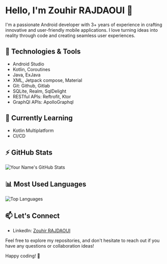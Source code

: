 # Hello, I'm Zouhir RAJDAOUI 👋

I'm a passionate Android developer with 3+ years of experience in crafting innovative and user-friendly mobile applications. I love turning ideas into reality through code and creating seamless user experiences.

## 🔧 Technologies & Tools

- Android Studio
- Kotlin, Coroutines
- Java, ExJava
- XML, Jetpack compose, Material
- Git: Github, Gitlab
- SQLite, Realm, SqlDelight
- RESTful APIs: Reftrofit, Ktor
- GraphQl APIs: ApolloGraphql 

## 🌱 Currently Learning

- Kotlin Multiplatform
- CI/CD

## ⚡ GitHub Stats

![Your Name's GitHub Stats](https://github-readme-stats.vercel.app/api?username=zouhir96&show_icons=true&count_private=true&hide=issues,prs&theme=radical&include_all_commits=true)

## 📊 Most Used Languages

![Top Languages](https://github-readme-stats.vercel.app/api/top-langs/?username=zouhir96&layout=compact&theme=radical)

## 📫 Let's Connect

- LinkedIn: [Zouhir RAJDAOUI](https://www.linkedin.com/in/rajdaouizouhir/)

Feel free to explore my repositories, and don't hesitate to reach out if you have any questions or collaboration ideas!

Happy coding! 🚀
